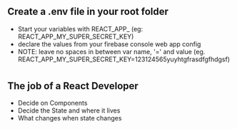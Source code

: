 ## Create a .env file in your root folder
- Start your variables with REACT_APP_ (eg: REACT_APP_MY_SUPER_SECRET_KEY)
- declare the values from your firebase console web app config
- NOTE: leave no spaces in between var name, '=' and value (eg. REACT_APP_MY_SUPER_SECRET_KEY=123124565yuyhtgfrasdfgfhdgsf)

#
## The job of a React Developer

- Decide on Components
- Decide the State and where it lives
- What changes when state changes
